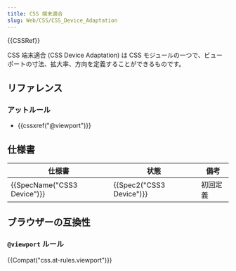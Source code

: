 ```yaml
---
title: CSS 端末適合
slug: Web/CSS/CSS_Device_Adaptation
---
```

{{CSSRef}}

CSS 端末適合 (CSS Device Adaptation) は CSS モジュールの一つで、ビューポートの寸法、拡大率、方向を定義することができるものです。

## リファレンス

### アットルール

- {{cssxref("@viewport")}}

## 仕様書

| 仕様書                      | 状態                     | 備考     |
| --------------------------- | ------------------------ | -------- |
| {{SpecName("CSS3 Device")}} | {{Spec2("CSS3 Device")}} | 初回定義 |

## ブラウザーの互換性

### `@viewport` ルール

{{Compat("css.at-rules.viewport")}}
